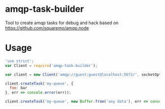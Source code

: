 amqp-task-builder
=================

Tool to create amqp tasks for debug and hack based on https://github.com/squaremo/amqp.node

# Usage
```js
'use strict';
var Client = require('amqp-task-builder');

var client = new Client('amqp://guest:guest@localhost:5672/', socketOptions)

client.createTask('my-queue', {
  foo: bar
}, err => console.error(err));

client.createTask('my-queue', new Buffer.from('any data'), err => console.error(err));
```
